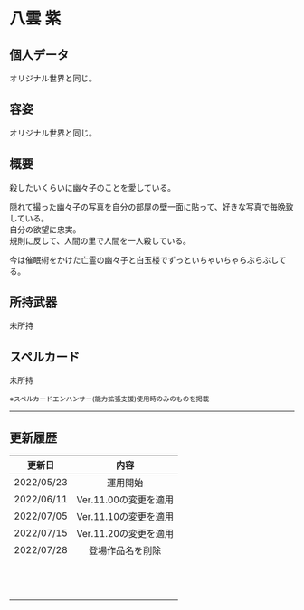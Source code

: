 # 八雲 紫

## 個人データ
オリジナル世界と同じ。

## 容姿
オリジナル世界と同じ。

## 概要
殺したいくらいに幽々子のことを愛している。<br />

隠れて撮った幽々子の写真を自分の部屋の壁一面に貼って、好きな写真で毎晩致している。<br />
自分の欲望に忠実。<br />
規則に反して、人間の里で人間を一人殺している。<br />

今は催眠術をかけた亡霊の幽々子と白玉楼でずっといちゃいちゃらぶらぶしてる。

## 所持武器
未所持

## スペルカード
未所持

<sup>
※スペルカードエンハンサー(能力拡張支援)使用時のみのものを掲載
</sup>

***

## 更新履歴
| 更新日 | 内容 |
| :---: | :---: |
| 2022/05/23 | 運用開始 |
| 2022/06/11 | Ver.11.00の変更を適用 |
| 2022/07/05 | Ver.11.10の変更を適用 |
| 2022/07/15 | Ver.11.20の変更を適用 |
| 2022/07/28 | 登場作品名を削除 |
| | |
| | |
| | |
| | |
| | |
| | |
| | |
| | |
| | |
| | |
| | |
| | |

